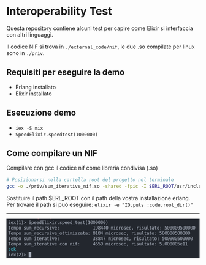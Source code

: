 # Interoperability Test

Questa repository contiene alcuni test per capire come Elixir si interfaccia
con altri linguaggi.

Il codice NIF si trova in `./external_code/nif`, le due .so compilate per linux sono
in `./priv`.

## Requisiti per eseguire la demo

- Erlang installato
- Elixir installato

## Esecuzione demo

- `iex -S mix`
- `SpeedElixir.speedtest(1000000)`

## Come compilare un NIF

Compilare con gcc il codice nif come libreria condivisa (.so)

```bash
# Posizionarsi nella cartella root del progetto nel terminale
gcc -o ./priv/sum_iterative_nif.so -shared -fpic -I $ERL_ROOT/usr/include ./external_code/nif/sum_nif.c
```

Sostituire il path $ERL_ROOT con il path della vostra installazione erlang.
Per trovare il path si può eseguire: `elixir -e "IO.puts :code.root_dir()"`

---

![Esempio Demo](./readme_docs/Pasted%20image%2020240312184053.png)